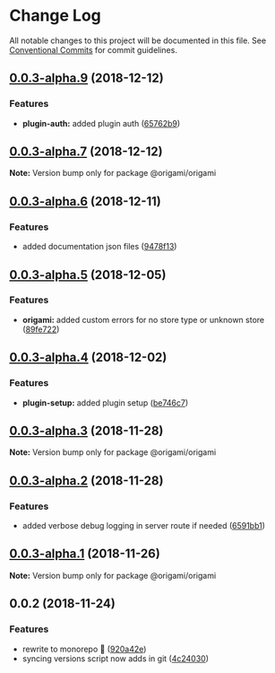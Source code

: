 # Change Log

All notable changes to this project will be documented in this file.
See [Conventional Commits](https://conventionalcommits.org) for commit guidelines.

## [0.0.3-alpha.9](https://github.com/origami-cms/core/tree/master/packages/origami/compare/v0.0.3-alpha.8...v0.0.3-alpha.9) (2018-12-12)


### Features

* **plugin-auth:** added plugin auth ([65762b9](https://github.com/origami-cms/core/tree/master/packages/origami/commit/65762b9))





## [0.0.3-alpha.7](https://github.com/origami-cms/core/tree/master/packages/origami/compare/v0.0.3-alpha.6...v0.0.3-alpha.7) (2018-12-12)

**Note:** Version bump only for package @origami/origami





## [0.0.3-alpha.6](https://github.com/origami-cms/core/tree/master/packages/origami/compare/v0.0.3-alpha.5...v0.0.3-alpha.6) (2018-12-11)


### Features

* added documentation json files ([9478f13](https://github.com/origami-cms/core/tree/master/packages/origami/commit/9478f13))





## [0.0.3-alpha.5](https://github.com/origami-cms/core/tree/master/packages/origami/compare/v0.0.3-alpha.4...v0.0.3-alpha.5) (2018-12-05)


### Features

* **origami:** added custom errors for no store type or unknown store ([89fe722](https://github.com/origami-cms/core/tree/master/packages/origami/commit/89fe722))





## [0.0.3-alpha.4](https://github.com/origami-cms/core/tree/master/packages/origami/compare/v0.0.3-alpha.3...v0.0.3-alpha.4) (2018-12-02)


### Features

* **plugin-setup:** added plugin setup ([be746c7](https://github.com/origami-cms/core/tree/master/packages/origami/commit/be746c7))





## [0.0.3-alpha.3](https://github.com/origami-cms/core/tree/master/packages/origami/compare/v0.0.3-alpha.2...v0.0.3-alpha.3) (2018-11-28)

**Note:** Version bump only for package @origami/origami





## [0.0.3-alpha.2](https://github.com/origami-cms/core/tree/master/packages/origami/compare/v0.0.3-alpha.1...v0.0.3-alpha.2) (2018-11-28)


### Features

* added verbose debug logging in server route if needed ([6591bb1](https://github.com/origami-cms/core/tree/master/packages/origami/commit/6591bb1))





## [0.0.3-alpha.1](https://github.com/origami-cms/core/tree/master/packages/origami/compare/v0.0.3-alpha.0...v0.0.3-alpha.1) (2018-11-26)

**Note:** Version bump only for package @origami/origami





## 0.0.2 (2018-11-24)


### Features

* rewrite to monorepo 🎉 ([920a42e](https://github.com/origami-cms/core/tree/master/packages/origami/commit/920a42e))
* syncing versions script now adds in git ([4c24030](https://github.com/origami-cms/core/tree/master/packages/origami/commit/4c24030))
